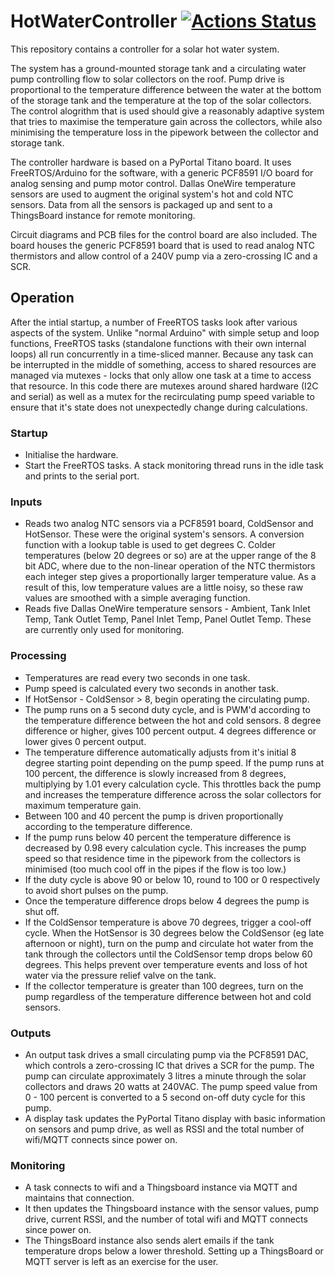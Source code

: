 # HotWaterController [![Actions Status](https://github.com/david-griffith/HotWaterController/actions/workflows/main.yml/badge.svg)](https://github.com/david-griffith/HotWaterController/actions/)
 This repository contains a controller for a solar hot water system.
 
 The system has a ground-mounted storage tank and a circulating water pump controlling flow to solar collectors on the roof.
 Pump drive is proportional to the temperature difference between the water at the bottom of the storage tank and the temperature at the top of the solar collectors.
 The control alogrithm that is used should give a reasonably adaptive system that tries to maximise the temperature gain across the collectors, while also minimising the temperature loss in the pipework between the collector and storage tank.
 
 The controller hardware is based on a PyPortal Titano board. It uses FreeRTOS/Arduino for the software, with a generic PCF8591 I/O board for analog sensing and pump motor control. Dallas OneWire temperature sensors are used to augment the original system's hot and cold NTC sensors. Data from all the sensors is packaged up and sent to a ThingsBoard instance for remote monitoring.
 
 Circuit diagrams and PCB files for the control board are also included. The board houses the generic PCF8591 board that is used to read analog NTC thermistors and allow control of a 240V pump via a zero-crossing IC and a SCR. 
 
## Operation
After the intial startup, a number of FreeRTOS tasks look after various aspects of the system. Unlike "normal Arduino" with simple setup and loop functions, FreeRTOS tasks (standalone functions with their own internal loops) all run concurrently in a time-sliced manner.
Because any task can be interrupted in the middle of something, access to shared resources are managed via mutexes - locks that only allow one task at a time to access that resource. In this code there are mutexes around shared hardware (I2C and serial) as well as a mutex for the recirculating pump speed variable to ensure that it's state does not unexpectedly change during calculations.

### Startup
 - Initialise the hardware.
 - Start the FreeRTOS tasks. A stack monitoring thread runs in the idle task and prints to the serial port.

### Inputs
 - Reads two analog NTC sensors via a PCF8591 board, ColdSensor and HotSensor. These were the original system's sensors. A conversion function with a lookup table is used to get degrees C. Colder temperatures (below 20 degrees or so) are at the upper range of the 8 bit ADC, where due to the non-linear operation of the NTC thermistors each integer step gives a proportionally larger temperature value. As a result of this, low temperature values are a little noisy, so these raw values are smoothed with a simple averaging function.
 - Reads five Dallas OneWire temperature sensors - Ambient, Tank Inlet Temp, Tank Outlet Temp, Panel Inlet Temp, Panel Outlet Temp. These are currently only used for monitoring.
 
### Processing
 - Temperatures are read every two seconds in one task.
 - Pump speed is calculated every two seconds in another task.
 - If HotSensor - ColdSensor > 8, begin operating the circulating pump.
 - The pump runs on a 5 second duty cycle, and is PWM'd according to the temperature difference between the hot and cold sensors. 8 degree difference or higher, gives 100 percent output. 4 degrees difference or lower gives 0 percent output.
 - The temperature difference automatically adjusts from it's initial 8 degree starting point depending on the pump speed. If the pump runs at 100 percent, the difference is slowly increased from 8 degrees, multiplying by 1.01 every calculation cycle. This throttles back the pump and increases the temperature difference across the solar collectors for maximum temperature gain.
 - Between 100 and 40 percent the pump is driven proportionally according to the temperature difference.
 - If the pump runs below 40 percent the temperature difference is decreased by 0.98 every calculation cycle. This increases the pump speed so that residence time in the pipework from the collectors is minimised (too much cool off in the pipes if the flow is too low.)
 - If the duty cycle is above 90 or below 10, round to 100 or 0 respectively to avoid short pulses on the pump.
 - Once the temperature difference drops below 4 degrees the pump is shut off.
 - If the ColdSensor temperature is above 70 degrees, trigger a cool-off cycle. When the HotSensor is 30 degrees below the ColdSensor (eg late afternoon or night), turn on the pump and circulate hot water from the tank through the collectors until the ColdSensor temp drops below 60 degrees. This helps prevent over temperature events and loss of hot water via the pressure relief valve on the tank.
 - If the collector temperature is greater than 100 degrees, turn on the pump regardless of the temperature difference between hot and cold sensors.
 
 
### Outputs
 - An output task drives a small circulating pump via the PCF8591 DAC, which controls a zero-crossing IC that drives a SCR for the pump. The pump can circulate approximately 3 litres a minute through the solar collectors and draws 20 watts at 240VAC. The pump speed value from 0 - 100 percent is converted to a 5 second on-off duty cycle for this pump.
 - A display task updates the PyPortal Titano display with basic information on sensors and pump drive, as well as RSSI and the total number of wifi/MQTT connects since power on.
 
### Monitoring
 - A task connects to wifi and a Thingsboard instance via MQTT and maintains that connection.
 - It then updates the Thingsboard instance with the sensor values, pump drive, current RSSI, and the number of total wifi and MQTT connects since power on.
 - The ThingsBoard instance also sends alert emails if the tank temperature drops below a lower threshold. Setting up a ThingsBoard or MQTT server is left as an exercise for the user.
